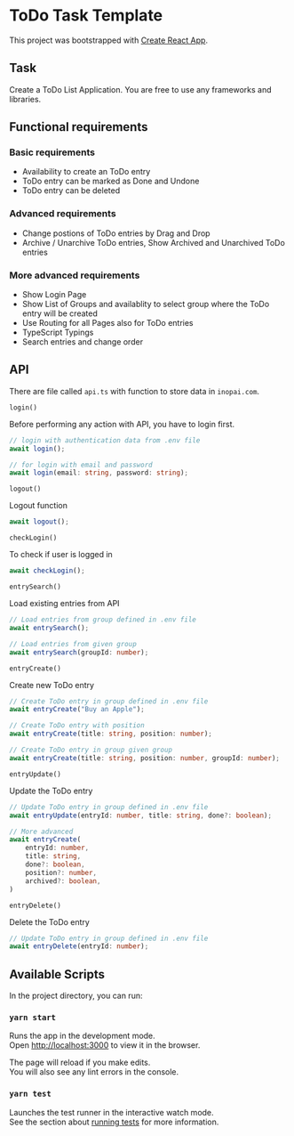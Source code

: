# ToDo Task Template

This project was bootstrapped with [Create React App](https://github.com/facebook/create-react-app).

## Task

Create a ToDo List Application. You are free to use any frameworks and libraries.

## Functional requirements

### Basic requirements

- Availability to create an ToDo entry
- ToDo entry can be marked as Done and Undone
- ToDo entry can be deleted

### Advanced requirements

- Change postions of ToDo entries by Drag and Drop
- Archive / Unarchive ToDo entries, Show Archived and Unarchived ToDo entries

### More advanced requirements

- Show Login Page
- Show List of Groups and availablity to select group where the ToDo entry will be created
- Use Routing for all Pages also for ToDo entries
- TypeScript Typings
- Search entries and change order

## API

There are file called `api.ts` with function to store data in `inopai.com`.

`login()`

Before performing any action with API, you have to login first.

```typescript
// login with authentication data from .env file
await login();

// for login with email and password
await login(email: string, password: string);
```

`logout()`

Logout function

```typescript
await logout();
```

`checkLogin()`

To check if user is logged in

```typescript
await checkLogin();
```

`entrySearch()`

Load existing entries from API

```typescript
// Load entries from group defined in .env file
await entrySearch();

// Load entries from given group
await entrySearch(groupId: number);
```

`entryCreate()`

Create new ToDo entry

```typescript
// Create ToDo entry in group defined in .env file
await entryCreate("Buy an Apple");

// Create ToDo entry with position
await entryCreate(title: string, position: number);

// Create ToDo entry in group given group
await entryCreate(title: string, position: number, groupId: number);
```

`entryUpdate()`

Update the ToDo entry

```typescript
// Update ToDo entry in group defined in .env file
await entryUpdate(entryId: number, title: string, done?: boolean);

// More advanced
await entryCreate(
    entryId: number,
    title: string,
    done?: boolean,
    position?: number,
    archived?: boolean,
)

```

`entryDelete()`

Delete the ToDo entry

```typescript
// Update ToDo entry in group defined in .env file
await entryDelete(entryId: number);
```

## Available Scripts

In the project directory, you can run:

### `yarn start`

Runs the app in the development mode.\
Open [http://localhost:3000](http://localhost:3000) to view it in the browser.

The page will reload if you make edits.\
You will also see any lint errors in the console.

### `yarn test`

Launches the test runner in the interactive watch mode.\
See the section about [running tests](https://facebook.github.io/create-react-app/docs/running-tests) for more information.
